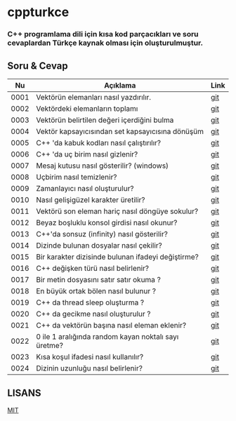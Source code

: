 # cppturkce

### C++ programlama dili için kısa kod parçacıkları ve soru cevaplardan Türkçe kaynak olması için oluşturulmuştur.

## Soru & Cevap

| Nu   | Açıklama                                             | Link                                                                                                  |
| ---- | ---------------------------------------------------- | ----------------------------------------------------------------------------------------------------- |
| 0001 | Vektörün elemanları nasıl yazdırılır.                | [git](https://github.com/hun756/cppturkce/blob/main/docs/Vektorun_toplami.md)                         |
| 0002 | Vektördeki elemanların toplamı                       | [git](https://github.com/hun756/cppturkce/blob/main/docs/vektor_elemanlarini_yazdirma.md)             |
| 0003 | Vektörün belirtilen değeri içerdiğini bulma          | [git](https://github.com/hun756/cppturkce/blob/main/docs/vector_contains.md)                          |
| 0004 | Vektör kapsayıcısından set kapsayıcısına dönüşüm     | [git](https://github.com/hun756/cppturkce/blob/main/docs/vektor_set_donusum.md)                       |
| 0005 | C++ 'da kabuk kodları nasıl çalıştırılır?            | [git](https://github.com/hun756/cppturkce/blob/main/docs/kabuk_komutu.md)                             |
| 0006 | C++ 'da uç birim nasıl gizlenir?                     | [git](https://github.com/hun756/cppturkce/blob/main/docs/ucbirim_gizleme.md)                          |
| 0007 | Mesaj kutusu nasıl gösterilir? (windows)             | [git](https://github.com/hun756/cppturkce/blob/main/docs/mesaj_kutusu.md)                             |
| 0008 | Uçbirim nasıl temizlenir?                            | [git](https://github.com/hun756/cppturkce/blob/main/docs/ucbirim_temizleme.md)                        |
| 0009 | Zamanlayıcı nasıl oluşturulur?                       | [git](https://github.com/hun756/cppturkce/blob/main/docs/zamanlayici.md)                              |
| 0010 | Nasıl gelişigüzel karakter üretilir?                 | [git](https://github.com/hun756/cppturkce/blob/main/docs/gelisiguzel_karakter.md)                     |
| 0011 | Vektörü son eleman hariç nasıl döngüye sokulur?      | [git](https://github.com/hun756/cppturkce/blob/main/docs/vektoru_son_elemani_haric_donguye_sokma.md)  |
| 0012 | Beyaz boşluklu  konsol girdisi nasıl okunur?         | [git](https://github.com/hun756/cppturkce/blob/main/docs/beyaz_bosluklu_input.md)                     |
| 0013 | C++'da sonsuz (infinity) nasıl gösterilir?           | [git](https://github.com/hun756/cppturkce/blob/main/docs/sonsuz.md)                                   |
| 0014 | Dizinde bulunan dosyalar nasıl çekilir?              | [git](https://github.com/hun756/cppturkce/blob/main/docs/dizindeki_dosyalari_getirme.md)              |
| 0015 | Bir karakter dizisinde bulunan ifadeyi değiştirme?   | [git](https://github.com/hun756/cppturkce/blob/main/docs/karakter_dizinde_değişiklik.md)              |
| 0016 | C++ değişken türü nasıl belirlenir?                  | [git](https://github.com/hun756/cppturkce/blob/main/docs/degisken_turu_belirleme.md)                  |
| 0017 | Bir metin dosyasını satır satır okuma ?              | [git](https://github.com/hun756/cppturkce/blob/main/docs/satir_satir_okuma.md)                        |
| 0018 | En büyük ortak bölen nasıl bulunur ?                 | [git](https://github.com/hun756/cppturkce/blob/main/docs/en_buyuk_ortak_bolen.md)                     |
| 0019 | C++ da thread sleep oluşturma ?                      | [git](https://github.com/hun756/cppturkce/blob/main/docs/thread_sleep.md)                             |
| 0020 | C++ da gecikme nasıl oluşturulur ?                   | [git](https://github.com/hun756/cppturkce/blob/main/docs/gecikme.md)                                  |
| 0021 | C++ da vektörün başına nasıl eleman eklenir?         | [git](https://github.com/hun756/cppturkce/blob/main/docs/vektorun_basina_ekleme.md)                   |
| 0022 | 0 ile 1 aralığında random kayan noktalı sayı üretme? | [git](https://github.com/hun756/cppturkce/blob/main/docs/0_ile_1_arasinda_gelisiguzel_sayi_uretme.md) |
| 0023 | Kısa koşul ifadesi nasıl kullanılır?                 | [git](https://github.com/hun756/cppturkce/blob/main/docs/ucterimli.md)                                |
| 0024 | Dizinin uzunluğu nasıl belirlenir?                   | [git](https://github.com/hun756/cppturkce/blob/main/docs/dizi_uzunlugu.md)                            |


## LISANS
[MIT](https://github.com/hun756/cppturkce/blob/main/LICENSE)